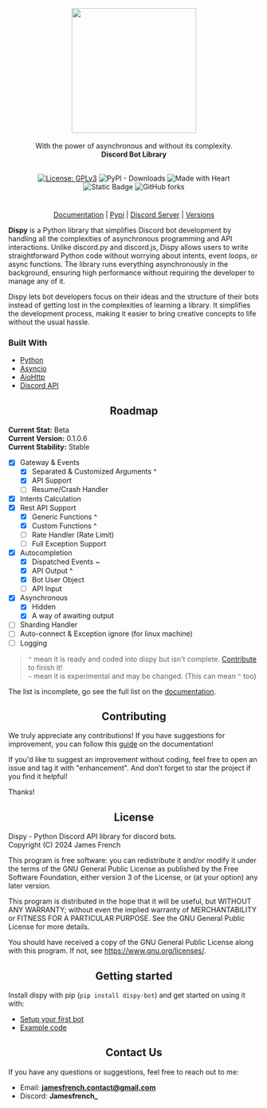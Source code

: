 <div align="center">
  <img src="https://jamesfrench.fr/dispy/logo_horizon.png" width="250">
  </br></br>
  With the power of asynchronous and without its complexity.
  </br>
  <strong>Discord Bot Library</strong>
  </br></br>
  
  [![License: GPLv3](https://img.shields.io/badge/license-GPLv3-blue)](https://www.gnu.org/licenses/gpl-3.0.fr.html)
  ![PyPI - Downloads](https://img.shields.io/pypi/dm/dispy-bot)
  ![Made with Heart](https://img.shields.io/badge/Made_with-%F0%9F%A4%8D-green)
  </br>
  ![Static Badge](https://img.shields.io/badge/Made_using-Python-yellow?logo=python&logoColor=white)
  ![GitHub forks](https://img.shields.io/github/forks/JamesMinoucha/Dispy?style=flat)
</div>

# <p align="center"></p>

<div align="center">
  
  [Documentation](https://dispy.gitbook.io/docs) | [Pypi](https://pypi.org/project/dispy-bot) | [Discord Server](https://discord.gg/NXDsZpqJjT) | [Versions](https://dispy.gitbook.io/docs/informations/changelogs)
</div>
  
**Dispy** is a Python library that simplifies Discord bot development by handling all the complexities of asynchronous programming and API interactions. Unlike discord.py and discord.js, Dispy allows users to write straightforward Python code without worrying about intents, event loops, or async functions. The library runs everything asynchronously in the background, ensuring high performance without requiring the developer to manage any of it.

Dispy lets bot developers focus on their ideas and the structure of their bots instead of getting lost in the complexities of learning a library. It simplifies the development process, making it easier to bring creative concepts to life without the usual hassle.

### Built With
- [Python](https://www.python.org/)
- [Asyncio](https://docs.python.org/fr/3/library/asyncio.html)
- [AioHttp](https://docs.aiohttp.org/en/stable/)
- [Discord API](https://discord.com/developers/docs/intro#explore-the-apis)

## <div align="center">Roadmap</div>
**Current Stat:** Beta</br>
**Current Version:** 0.1.0.6</br>
**Current Stability:** Stable</br>

- [x] Gateway & Events
  - [x] Separated & Customized Arguments ^
  - [x] API Support
  - [ ] Resume/Crash Handler
- [x] Intents Calculation
- [x] Rest API Support
  - [x] Generic Functions ^
  - [x] Custom Functions ^
  - [ ] Rate Handler (Rate Limit)
  - [ ] Full Exception Support
- [x] Autocompletion
  - [x] Dispatched Events ~
  - [x] API Output ^
  - [x] Bot User Object
  - [ ] API Input
- [x] Asynchronous
  - [x] Hidden
  - [x] A way of awaiting output
- [ ] Sharding Handler
- [ ] Auto-connect & Exception ignore (for linux machine)
- [ ] Logging

> `^` mean it is ready and coded into dispy but isn't complete. [Contribute](https://jamesfrench.gitbook.io/dispy/informations/contribute) to finish it!</br>
> `~` mean it is experimental and may be changed. (This can mean `^` too)

The list is incomplete, go see the full list on the [documentation](https://jamesfrench.gitbook.io/dispy/informations/roadmap).</br>

## <div align="center">Contributing</div>
We truly appreciate any contributions! If you have suggestions for improvement, you can follow this [guide](https://jamesfrench.gitbook.io/dispy/informations/contribute) on the documentation!

If you'd like to suggest an improvement without coding, feel free to open an issue and tag it with "enhancement". And don’t forget to star the project if you find it helpful!

Thanks!

## <div align="center">License</div>

Dispy - Python Discord API library for discord bots.</br>
Copyright (C) 2024  James French

This program is free software: you can redistribute it and/or modify
it under the terms of the GNU General Public License as published by
the Free Software Foundation, either version 3 of the License, or
(at your option) any later version.

This program is distributed in the hope that it will be useful,
but WITHOUT ANY WARRANTY; without even the implied warranty of
MERCHANTABILITY or FITNESS FOR A PARTICULAR PURPOSE.  See the
GNU General Public License for more details.

You should have received a copy of the GNU General Public License
along with this program.  If not, see <https://www.gnu.org/licenses/>.

## <div align="center">Getting started</div>

Install dispy with pip (`pip install dispy-bot`) and get started on using it with:
- [Setup your first bot](https://dispy.gitbook.io/docs/documentation/readme/setup-your-bot-on-discord)
- [Example code](https://dispy.gitbook.io/docs/documentation/wiki/ready-print)

## <div align="center">Contact Us</div>

If you have any questions or suggestions, feel free to reach out to me:
- Email: **jamesfrench.contact@gmail.com**
- Discord: **Jamesfrench_**
